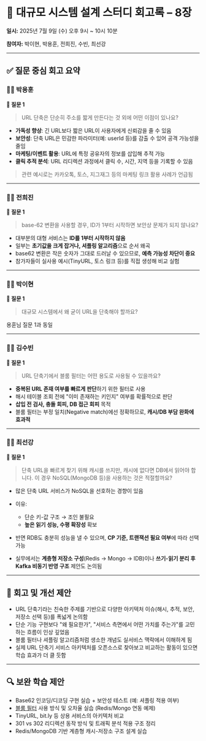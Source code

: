 # 🧾 대규모 시스템 설계 스터디 회고록 – 8장

**일시:** 2025년 7월 9일 (수) 오후 9시 ~ 10시 10분

**참여자:** 박이현, 박용훈, 전희진, 수빈, 최선강

---

## ✅ 질문 중심 회고 요약

<a name="yonghoon"></a>
### 🧑‍💻 박용훈

**💬 질문 1**

> URL 단축은 단순히 주소를 짧게 만든다는 것 외에 어떤 이점이 있나요?

* **가독성 향상**: 긴 URL보다 짧은 URL이 사용자에게 신뢰감을 줄 수 있음
* **보안성**: 단축 URL은 민감한 파라미터(예: userId 등)를 감출 수 있어 공격 가능성을 줄임
* **마케팅/이벤트 활용**: URL에 특정 공유자의 정보를 삽입해 추적 가능
* **클릭 추적 분석**: URL 리디렉션 과정에서 클릭 수, 시간, 지역 등을 기록할 수 있음

> 관련 예시로는 카카오톡, 토스, 지그재그 등의 마케팅 링크 활용 사례가 언급됨

---

### 🧑‍💻 전희진

**💬 질문 1**

> base-62 변환을 사용할 경우, ID가 1부터 시작하면 보안상 문제가 되지 않나요?

* 대부분의 대형 서비스는 **ID를 1부터 시작하지 않음**
* 일부는 **초기값을 크게 잡거나, 셔플링 알고리즘**으로 순서 왜곡
* base62 변환은 작은 숫자가 그대로 드러날 수 있으므로, **예측 가능성 차단이 중요**
* 참가자들이 실사용 예시(TinyURL, 토스 링크 등)를 직접 생성해 비교 실험

---

### 🧑‍💻 박이현

**💬 질문 1**

> 대규모 시스템에서 왜 굳이 URL을 단축해야 할까요?

용훈님 질문 1과 동일

---

### 🧑‍💻 김수빈

**💬 질문 1**

> URL 단축기에서 블룸 필터는 어떤 용도로 사용될 수 있을까요?

* **중복된 URL 존재 여부를 빠르게 판단**하기 위한 필터로 사용
* 해시 테이블 조회 전에 "이미 존재하는 키인지" 여부를 확률적으로 판단
* **삽입 전 검사, 충돌 회피, DB 접근 회피** 목적
* 블룸 필터는 부정 일치(Negative match)에선 정확하므로, **캐시/DB 부담 완화에 효과적**

---

### 🧑‍💻 최선강

**💬 질문 1**

> 단축 URL을 빠르게 찾기 위해 캐시를 쓰지만, 캐시에 없다면 DB에서 읽어야 합니다.
> 이 경우 NoSQL(MongoDB 등)을 사용하는 것은 적절할까요?

* 많은 단축 URL 서비스가 NoSQL을 선호하는 경향이 있음
* 이유:

    * 단순 키-값 구조 → 조인 불필요
    * **높은 읽기 성능, 수평 확장성** 확보
* 반면 RDB도 충분히 성능을 낼 수 있으며, **CP 기준, 트랜잭션 필요 여부**에 따라 선택 가능
* 실무에서는 **계층형 저장소 구성**(Redis → Mongo → IDB)이나
  **쓰기-읽기 분리 후 Kafka 비동기 반영 구조** 제안도 논의됨

---

## 📝 회고 및 개선 제안

* URL 단축기라는 친숙한 주제를 기반으로 다양한 아키텍처 이슈(해시, 추적, 보안, 저장소 선택 등)를 폭넓게 논의함
* 단순 기능 구현보다 "왜 필요한가", "서비스 측면에서 어떤 가치를 주는가"를 고민하는 흐름이 인상 깊었음
* 블룸 필터나 셔플링 알고리즘처럼 생소한 개념도 실서비스 맥락에서 이해하게 됨
* 실제 URL 단축기 서비스 아키텍처를 오픈소스로 찾아보고 비교하는 활동이 있으면 학습 효과가 더 클 듯함

---

## 🔍 보완 학습 제안

* Base62 인코딩/디코딩 구현 실습 + 보안성 테스트 (예: 셔플링 적용 여부)
* [블룸 필터](https://namu.wiki/w/블룸%20필터) 사용 방식 및 오차율 실습 (Redis/Mongo 연동 예제)
* TinyURL, bit.ly 등 상용 서비스의 아키텍처 비교
* 301 vs 302 리디렉션 동작 방식 및 트래픽 분석 적용 구조 정리
* Redis/MongoDB 기반 계층형 캐시-저장소 구조 설계 실습
